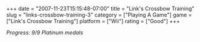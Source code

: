 +++
date = "2007-11-23T15:15:48-07:00"
title = "Link's Crossbow Training"
slug = "links-crossbow-training-3"
category = ["Playing A Game"]
game = ["Link's Crossbow Training"]
platform = ["Wii"]
rating = ["Good"]
+++

<i>Progress: 9/9 Platinum medals</i>
